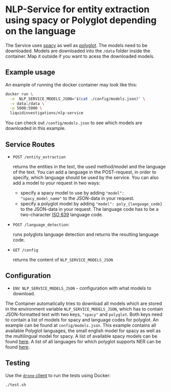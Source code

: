 # NLP-Service for entity extraction using spacy or Polyglot depending on the language

The Service uses [spacy] as well as
[polyglot]. The models need to be downloaded.
Models are downloaded into the `/data` folder inside the container. Map it
outside if you want to acess the downloaded models.


## Example usage

An example of running the docker container may look like this:

```bash
docker run \
  -e  NLP_SERVICE_MODELS_JSON="$(cat ./config/models.json)" \
  -v data:/data \
  -p 5000:5000 \
  liquidinvestigations/nlp-service
```
You can check out `/config/models.json` to see which models are downloaded in
this example.



## Service Routes

- `POST /entity_extraction`

  returns the entities in the text, the used
  method/model and the language of the text. You can add a language in the
  POST-request, in order to specify, which language should be used by the
  service.
  You can also add a model to your request in two ways:
   - specify a spacy model to use by adding `"model": "spacy_model_name"` to the
     JSON-data in your request.
   - specify a polyglot model by adding `"model": poly_{language_code}`
      to the JSON-data in your request. The language code has to be a two-character [ISO
     639][iso codes]
     language code.

- `POST /language_detection`:

  runs polyglots language detection and returns the resulting language code.

- `GET /config`

  returns the content of `NLP_SERVICE_MODELS_JSON`

## Configuration

- `ENV NLP_SERVICE_MODELS_JSON` - configuration with what models to download.

The Container automatically tries to download all models which are stored in the
environment variable `NLP_SERVICE_MODELS_JSON`, which has to contain
JSON-formatted text with two keys, `"spacy"` and `polyglot`.
Both keys need to contain a list of models for spacy and language codes
for polyglot. An example can be found at `config/models.json`.
This example contains all available Polyglot languages, the small english model
for spacy as well as the multilingual model for spacy.
A list of available spacy models can be found
[here][spacy models]. A list of all languages for which polyglot
supports NER can be found
[here][polyglot models].


## Testing

Use the [`drone` client](https://docs.drone.io/cli/install/) to run the tests
using Docker:
  ```bash
  ./test.sh
  ```


[spacy]: https://spacy.io/
[polyglot]:https://polyglot.readthedocs.io
[spacy models]: https://spacy.io/models/
[polyglot models]:https://polyglot.readthedocs.io/en/latest/NamedEntityRecognition.html
[iso codes]: https://en.wikipedia.org/wiki/List_of_ISO_639-1_codes
